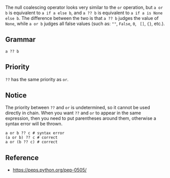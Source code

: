 The null coalescing operator looks very similar to the `or` operation, but `a or b` is equivalent to `a if a else b`, and `a ?? b` is equivalent to `a if a is None else b`. The difference between the two is that `a ?? b` judges the value of `None`, while `a or b` judges all false values (such as: `""`, `False`, `0`, ` []`, `{}`, etc.).

## Grammar

```
a ?? b
```

## Priority

`??` has the same priority as `or`.

## Notice

The priority between `??` and `or` is undetermined, so it cannot be used directly in chain. When you want `??` and `or` to appear in the same expression, then you need to put parentheses around them, otherwise a syntax error will be thrown.

```
a or b ?? c # syntax error
(a or b) ?? c # correct
a or (b ?? c) # correct
```

## Reference

- https://peps.python.org/pep-0505/
